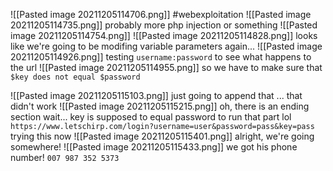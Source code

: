 ![[Pasted image 20211205114706.png]]
#webexploitation 
![[Pasted image 20211205114735.png]]
probably more php injection or something
![[Pasted image 20211205114754.png]]
![[Pasted image 20211205114828.png]]
looks like we're going to be modifing variable parameters again...
![[Pasted image 20211205114926.png]]
testing `username:password` to see what happens to the url
![[Pasted image 20211205114955.png]]
so we have to make sure that `$key does not equal $password`

![[Pasted image 20211205115103.png]]
just going to append that
... that didn't work
![[Pasted image 20211205115215.png]]
oh, there is an ending section 
wait... key is supposed to equal password to run that part lol
`https://www.letschirp.com/login?username=user&password=pass&key=pass`
trying this now
![[Pasted image 20211205115401.png]]
alright, we're going somewhere!
![[Pasted image 20211205115433.png]]
we got his phone number!
`007 987 352 5373`